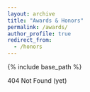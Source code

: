 ```yaml
---
layout: archive
title: "Awards & Honors"
permalink: /awards/
author_profile: true
redirect_from:
  - /honors
---
```


{% include base_path %}

404 Not Found (yet)